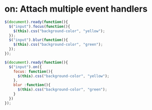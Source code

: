 # on: Attach multiple event handlers

```javascript
$(document).ready(function(){
  $("input").focus(function(){
    $(this).css("background-color", "yellow");
  });
  $("input").blur(function(){
    $(this).css("background-color", "green");
  });
});
```

```javascript
$(document).ready(function(){
  $("input").on({
    focus: function(){
      $(this).css("background-color", "yellow");
    },
    blur :function(){
      $(this).css("background-color", "green");
    }
  })
});
```

